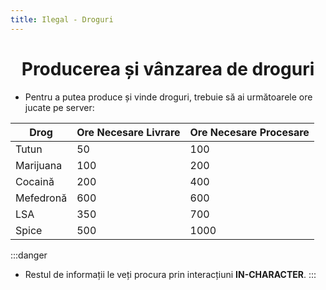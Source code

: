 ```yaml
---
title: Ilegal - Droguri
---
```


# <span class="title-font"><center>Producerea și vânzarea de droguri</center></span>

- Pentru a putea produce și vinde droguri, trebuie să ai următoarele ore jucate pe server:

| Drog  | Ore Necesare Livrare        | Ore Necesare Procesare |
| ----- | --------------------------- | ---------------------- |
| Tutun     |      50                 |     100                |
| Marijuana |      100                |     200                |
| Cocaină   |      200                |     400                |
| Mefedronă |      600                |     600                |
| LSA       |      350                |     700                |
| Spice     |      500                |     1000               |

:::danger
- Restul de informații le veți procura prin interacțiuni **IN-CHARACTER**.
:::